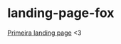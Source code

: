 # landing-page-fox
 
 <a href=" https://thiagovieira17.github.io/landing-page-fox/">Primeira landing page</a> <3
 
